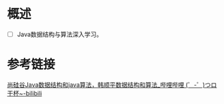 # 概述

- [ ] Java数据结构与算法深入学习。

# 参考链接

[尚硅谷Java数据结构和java算法，韩顺平数据结构和算法_哔哩哔哩 (゜-゜)つロ 干杯~-bilibili](https://www.bilibili.com/video/av54029771)